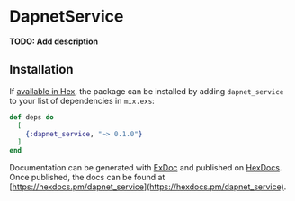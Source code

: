 # DapnetService

**TODO: Add description**

## Installation

If [available in Hex](https://hex.pm/docs/publish), the package can be installed
by adding `dapnet_service` to your list of dependencies in `mix.exs`:

```elixir
def deps do
  [
    {:dapnet_service, "~> 0.1.0"}
  ]
end
```

Documentation can be generated with [ExDoc](https://github.com/elixir-lang/ex_doc)
and published on [HexDocs](https://hexdocs.pm). Once published, the docs can
be found at [https://hexdocs.pm/dapnet_service](https://hexdocs.pm/dapnet_service).

